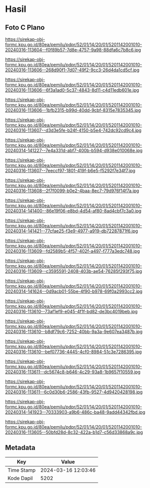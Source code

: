 # Hasil

## Foto C Plano

https://sirekap-obj-formc.kpu.go.id/80ea/pemilu/pdpr/52/01/14/20/01/5201142001010-20240316-113604--f0f89b57-7d8e-4757-9a98-88dfa6c7b8c6.jpg

https://sirekap-obj-formc.kpu.go.id/80ea/pemilu/pdpr/52/01/14/20/01/5201142001010-20240316-113606--268d90f1-7d07-49f2-9cc3-26d4da1cd5cf.jpg

https://sirekap-obj-formc.kpu.go.id/80ea/pemilu/pdpr/52/01/14/20/01/5201142001010-20240316-113606--6f3a1ad0-5c37-4843-8d11-c4d11edb601e.jpg

https://sirekap-obj-formc.kpu.go.id/80ea/pemilu/pdpr/52/01/14/20/01/5201142001010-20240316-113606--1bfb2315-b99d-40dd-9cbf-8315e7835345.jpg

https://sirekap-obj-formc.kpu.go.id/80ea/pemilu/pdpr/52/01/14/20/01/5201142001010-20240316-113607--d3d3e5fe-b24f-4150-b5e4-742dc92cd9c4.jpg

https://sirekap-obj-formc.kpu.go.id/80ea/pemilu/pdpr/52/01/14/20/01/5201142001010-20240314-141227--7e4a331d-abf7-400b-b594-d938e010068e.jpg

https://sirekap-obj-formc.kpu.go.id/80ea/pemilu/pdpr/52/01/14/20/01/5201142001010-20240316-113607--7eeccf97-1801-419f-b6e5-f5292f7e34f7.jpg

https://sirekap-obj-formc.kpu.go.id/80ea/pemilu/pdpr/52/01/14/20/01/5201142001010-20240316-113608--2f7f0099-b0e2-4baa-8ec7-79d976f14f7a.jpg

https://sirekap-obj-formc.kpu.go.id/80ea/pemilu/pdpr/52/01/14/20/01/5201142001010-20240314-141400--86e19f06-e8bd-4d54-af80-8ad4cbf7c3a0.jpg

https://sirekap-obj-formc.kpu.go.id/80ea/pemilu/pdpr/52/01/14/20/01/5201142001010-20240314-141421--77cfae25-f3e9-4977-a919-db72287871f6.jpg

https://sirekap-obj-formc.kpu.go.id/80ea/pemilu/pdpr/52/01/14/20/01/5201142001010-20240316-113609--fd2589b5-4f57-402f-a497-f777a3edc748.jpg

https://sirekap-obj-formc.kpu.go.id/80ea/pemilu/pdpr/52/01/14/20/01/5201142001010-20240316-113609--c3595591-2408-403b-ae54-76285f293f75.jpg

https://sirekap-obj-formc.kpu.go.id/80ea/pemilu/pdpr/52/01/14/20/01/5201142001010-20240314-141624--0d9acb01-55be-4f90-b978-69f0a2993cc2.jpg

https://sirekap-obj-formc.kpu.go.id/80ea/pemilu/pdpr/52/01/14/20/01/5201142001010-20240316-113610--73af1ef9-e045-4f1f-bd82-de3bc4019beb.jpg

https://sirekap-obj-formc.kpu.go.id/80ea/pemilu/pdpr/52/01/14/20/01/5201142001010-20240316-113610--b8df79c6-7252-40bb-9a3a-9e607ea3487b.jpg

https://sirekap-obj-formc.kpu.go.id/80ea/pemilu/pdpr/52/01/14/20/01/5201142001010-20240316-113610--bef07736-4445-4cf0-8984-51c3e7286395.jpg

https://sirekap-obj-formc.kpu.go.id/80ea/pemilu/pdpr/52/01/14/20/01/5201142001010-20240316-113611--dc5674c8-b646-4c29-93a8-1b9657f10559.jpg

https://sirekap-obj-formc.kpu.go.id/80ea/pemilu/pdpr/52/01/14/20/01/5201142001010-20240316-113611--6c0d30b6-2586-43fb-9527-4d9420428198.jpg

https://sirekap-obj-formc.kpu.go.id/80ea/pemilu/pdpr/52/01/14/20/01/5201142001010-20240314-141923--70333903-a9b6-486c-ba48-9add44342fbd.jpg

https://sirekap-obj-formc.kpu.go.id/80ea/pemilu/pdpr/52/01/14/20/01/5201142001010-20240316-113605--50bfd28d-8c32-422a-b1d7-c56d33868a9c.jpg


## Metadata

| Key        | Value               |
| ---------- | ------------------- |
| Time Stamp | 2024-03-16 12:03:46 |
| Kode Dapil | 5202                |



